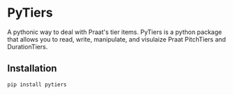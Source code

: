 # PyTiers
A pythonic way to deal with Praat's tier items.
PyTiers is a python package that allows you to read, write, manipulate, and visulaize Praat PitchTiers and DurationTiers.

## Installation
```
pip install pytiers
```
